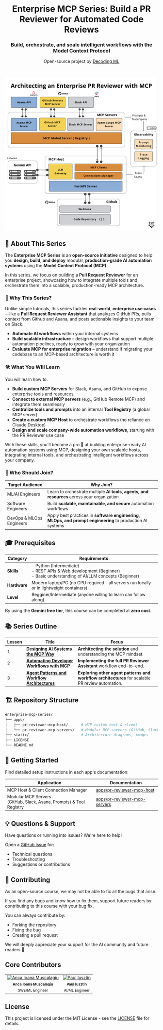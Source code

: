 
<div align="center">
  <h1>Enterprise MCP Series: Build a PR Reviewer for Automated Code Reviews</h1>
  <h3>Build, orchestrate, and scale intelligent workflows with the Model Context Protocol</h3>
  <p class="tagline">Open-source project by <a href="https://decodingml.substack.com">Decoding ML</a></p>
</div>

</br>

<p align="center">
  <a href="https://decodingml.substack.com/p/enterprise-mcp-series">
    <img src="static/architecture.png" alt="Enterprise MCP Architecture" width="600">
  </a>
</p>

## 📖 About This Series

The **Enterprise MCP Series** is an **open-source initiative** designed to help you **design, build, and deploy** modular, **production-grade AI automation systems** using the **Model Context Protocol (MCP)**.

In this series, we focus on building a **Pull Request Reviewer** for an enterprise project, showcasing how to integrate multiple tools and orchestrate them into a scalable, production-ready MCP architecture.

### 🎯 Why This Series?

Unlike simple tutorials, this series tackles **real-world, enterprise use cases**—like a **Pull Request Reviewer Assistant** that analyzes GitHub PRs, pulls context from Github and Asana, and posts actionable insights to your team on Slack.

- **Automate AI workflows** within your internal systems  
- **Build scalable infrastructure** – design workflows that support multiple automation pipelines, ready to grow with your organization  
- **Evaluate MCP for enterprise migration** – understand if migrating your codebase to an MCP-based architecture is worth it  


### 🛠 What You Will Learn

You will learn how to:

- **Build custom MCP Servers** for Slack, Asana, and GitHub to expose enterprise tools and resources  
- **Connect to external MCP servers** (e.g., GitHub Remote MCP) and integrate them seamlessly 
- **Centralize tools and prompts** into an internal **Tool Registry** (a global MCP server)  
- **Create a custom MCP Host** to orchestrate workflows (no reliance on Claude Desktop)  
- **Design and scale company-wide automation workflows**, starting with the PR Reviewer use case

 With these skills, you'll become a pro 🥷 at building enterprise-ready AI automation systems using MCP, designing your own scalable hosts, integrating internal tools, and orchestrating intelligent workflows across your company.

### 👥 Who Should Join?

| Target Audience        | Why Join? |
|------------------------|-----------|
| ML/AI Engineers        | Learn to orchestrate multiple **AI tools, agents, and resources** across your organization |
| Software Engineers     | Build **scalable, maintainable, and secure** automation workflows |
| DevOps & MLOps Engineers | Apply best practices in **software engineering, MLOps, and prompt engineering** to production AI systems |

## 🎓 Prerequisites

| Category    | Requirements                                                                                                                     |
|-------------|----------------------------------------------------------------------------------------------------------------------------------|
| **Skills**  | - Python (Intermediate) <br/> - REST APIs & Web development (Beginner) <br/> - Basic understanding of AI/LLM concepts (Beginner) |
| **Hardware**| Modern laptop/PC (no GPU required – all servers run locally or in lightweight containers)                                        |
| **Level**   | Begginer/Intermediate (anyone willing to learn can follow along)                                                             |

By using the **Gemini free tier**, this course can be completed at **zero cost**.

## 📚 Series Outline

| Lesson | Title | Focus                                                                                            |
|--------|-------|--------------------------------------------------------------------------------------------------|
| 1 | [**Designing AI Systems the MCP Way**](https://decodingml.substack.com/p/ec61036e-f294-4c57-986d-dad71bbd4840) | **Architecting the solution** and understanding the MCP mindset.                                 |
| 2 | [**Automating Developer Workflows with MCP**](https://decodingml.substack.com/p/c7d97f8d-bfee-41ff-bed9-907f2213e6bb) | **Implementing the full PR Reviewer Assistant** workflow end-to-end.                             |
| 3 | [**Agent Patterns and Workflow Architectures**](https://decodingml.substack.com/p/918f6d71-b824-430d-bc47-4b843a92b58d) | **Exploring other agent patterns and workflow architectures** for scalable PR review automation. |


## 🏗️ Repository Structure

```bash
enterprise-mcp-series/
├── apps/
│   ├── pr-reviewer-mcp-host/      # MCP custom host & client
│   └── pr-reviewer-mcp-servers/   # Modular MCP servers (GitHub, Slack, Asana, etc.) & Tool Registry
├── static/                        # Architecture diagrams, images
├── LICENSE
└── README.md                     
```


## 🚀 Getting Started

Find detailed setup instructions in each app's documentation:

| Application                                                               | Documentation |
|---------------------------------------------------------------------------|---------------|
| MCP Host & Client Connection Manager <br/>                                | [apps/pr-reviewer-mcp-host](apps/pr-reviewer-mcp-host) |
| Modular MCP Servers <br/> (GitHub, Slack, Asana, Prompts) & Tool Registry | [apps/pr-reviewer-mcp-servers](apps/pr-reviewer-mcp-servers) |

## 💡 Questions & Support
Have questions or running into issues? We're here to help!

Open a [GitHub issue](https://github.com/decodingml/enterprise-mcp-series/issues) for:
- Technical questions
- Troubleshooting
- Suggestions or contributions

## 🥂 Contributing

As an open-source course, we may not be able to fix all the bugs that arise.

If you find any bugs and know how to fix them, support future readers by contributing to this course with your bug fix.

You can always contribute by:
- Forking the repository
- Fixing the bug
- Creating a pull request

We will deeply appreciate your support for the AI community and future readers 🤗

## Core Contributors

<table>
  <tr>
    <td align="center">
      <a href="https://github.com/915-Muscalagiu-AncaIoana">
        <img src="https://github.com/915-Muscalagiu-AncaIoana.png" width="100px;" alt="Anca Ioana Muscalagiu"/><br />
        <sub><b>Anca Ioana Muscalagiu</b></sub>
      </a><br />
      <sub>SWE/ML Engineer</sub>
    </td>
    <td align="center">
      <a href="https://github.com/iusztinpaul">
        <img src="https://github.com/iusztinpaul.png" width="100px;" alt="Paul Iusztin"/><br />
        <sub><b>Paul Iusztin</b></sub>
      </a><br />
      <sub>AI/ML Engineer</sub>
    </td>
     </td>
  </tr>
</table>


## License

This project is licensed under the MIT License - see the [LICENSE](LICENSE) file for details.